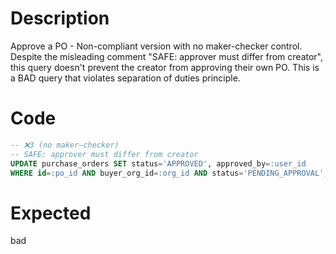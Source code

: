 # Description

Approve a PO - Non-compliant version with no maker-checker control.
Despite the misleading comment "SAFE: approver must differ from creator", this query doesn't prevent the creator from approving their own PO.
This is a BAD query that violates separation of duties principle.

# Code

```sql
-- ❌3 (no maker–checker)
-- SAFE: approver must differ from creator
UPDATE purchase_orders SET status='APPROVED', approved_by=:user_id
WHERE id=:po_id AND buyer_org_id=:org_id AND status='PENDING_APPROVAL';
```

# Expected

bad